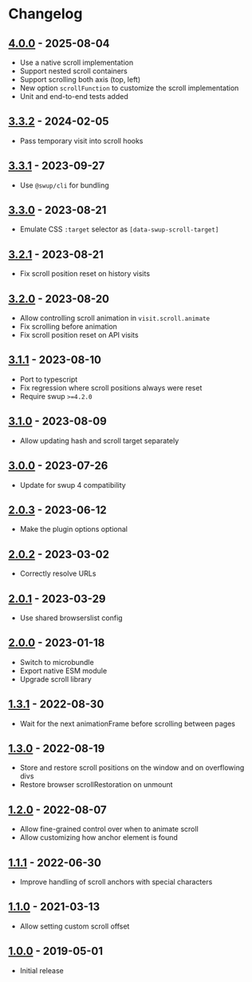 # Changelog

## [4.0.0] - 2025-08-04

- Use a native scroll implementation
- Support nested scroll containers
- Support scrolling both axis (top, left)
- New option `scrollFunction` to customize the scroll implementation
- Unit and end-to-end tests added

## [3.3.2] - 2024-02-05

- Pass temporary visit into scroll hooks

## [3.3.1] - 2023-09-27

- Use `@swup/cli` for bundling

## [3.3.0] - 2023-08-21

- Emulate CSS `:target` selector as `[data-swup-scroll-target]`

## [3.2.1] - 2023-08-21

- Fix scroll position reset on history visits

## [3.2.0] - 2023-08-20

- Allow controlling scroll animation in `visit.scroll.animate`
- Fix scrolling before animation
- Fix scroll position reset on API visits

## [3.1.1] - 2023-08-10

- Port to typescript
- Fix regression where scroll positions always were reset
- Require swup `>=4.2.0`

## [3.1.0] - 2023-08-09

- Allow updating hash and scroll target separately

## [3.0.0] - 2023-07-26

- Update for swup 4 compatibility

## [2.0.3] - 2023-06-12

- Make the plugin options optional

## [2.0.2] - 2023-03-02

- Correctly resolve URLs

## [2.0.1] - 2023-03-29

- Use shared browserslist config

## [2.0.0] - 2023-01-18

- Switch to microbundle
- Export native ESM module
- Upgrade scroll library

## [1.3.1] - 2022-08-30

- Wait for the next animationFrame before scrolling between pages

## [1.3.0] - 2022-08-19

- Store and restore scroll positions on the window and on overflowing divs
- Restore browser scrollRestoration on unmount

## [1.2.0] - 2022-08-07

- Allow fine-grained control over when to animate scroll
- Allow customizing how anchor element is found

## [1.1.1] - 2022-06-30

- Improve handling of scroll anchors with special characters

## [1.1.0] - 2021-03-13

- Allow setting custom scroll offset

## [1.0.0] - 2019-05-01

- Initial release

[4.0.0]: https://github.com/swup/scroll-plugin/releases/tag/4.0.0
[3.3.2]: https://github.com/swup/scroll-plugin/releases/tag/3.3.2
[3.3.1]: https://github.com/swup/scroll-plugin/releases/tag/3.3.1
[3.3.0]: https://github.com/swup/scroll-plugin/releases/tag/3.3.0
[3.2.1]: https://github.com/swup/scroll-plugin/releases/tag/3.2.1
[3.2.0]: https://github.com/swup/scroll-plugin/releases/tag/3.2.0
[3.1.1]: https://github.com/swup/scroll-plugin/releases/tag/3.1.1
[3.1.0]: https://github.com/swup/scroll-plugin/releases/tag/3.1.0
[3.0.0]: https://github.com/swup/scroll-plugin/releases/tag/3.0.0
[2.0.3]: https://github.com/swup/scroll-plugin/releases/tag/2.0.3
[2.0.2]: https://github.com/swup/scroll-plugin/releases/tag/2.0.2
[2.0.1]: https://github.com/swup/scroll-plugin/releases/tag/2.0.1
[2.0.0]: https://github.com/swup/scroll-plugin/releases/tag/2.0.0
[1.3.1]: https://github.com/swup/scroll-plugin/releases/tag/1.3.1
[1.3.0]: https://github.com/swup/scroll-plugin/releases/tag/1.3.0
[1.2.0]: https://github.com/swup/scroll-plugin/releases/tag/1.2.0
[1.1.1]: https://github.com/swup/scroll-plugin/releases/tag/1.1.1
[1.1.0]: https://github.com/swup/scroll-plugin/releases/tag/1.1.0
[1.0.0]: https://github.com/swup/scroll-plugin/releases/tag/1.0.0
